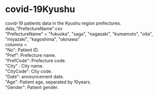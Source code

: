 # covid-19Kyushu
covid-19 patients data in the Kyushu region prefectures.  
data_"PrefectureName".csv  
"PrefectureName" = "fukuoka", "saga", "nagasaki", "kumamoto", "oita", "miyazaki", "kagoshima", "okinawa"  
columns =  
"No": Patient ID.  
          "Pref": Prefecture name.  
          "PrefCode": Prefecture code.  
          "City" : City name.  
          "CityCode": City code.  
          "Date": announcement date.  
          "Age": Patient age, separated by 10years.  
          "Gender": Patient gender.
